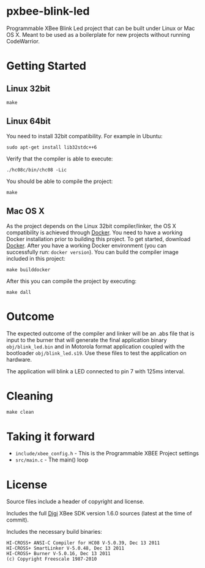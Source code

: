 # pxbee-blink-led
Programmable XBee Blink Led project that can be built under Linux or Mac OS X. Meant to be used as a boilerplate for new projects without running CodeWarrior.

# Getting Started

## Linux 32bit

`make`

## Linux 64bit

You need to install 32bit compatibility. For example in Ubuntu:

`sudo apt-get install lib32stdc++6`

Verify that the compiler is able to execute:

`./hc08c/bin/chc08 -Lic`

You should be able to compile the project:

`make`

## Mac OS X

As the project depends on the Linux 32bit compiler/linker, the OS X compatibility is achieved through [Docker](https://www.docker.com). You need to have a working Docker installation prior to building this project. To get started, download [Docker](http://docker.io). After you have a working Docker environment (you can successfully run: `docker version`). You can build the compiler image included in this project:

`make builddocker`

After this you can compile the project by executing:

`make dall`

# Outcome

The expected outcome of the compiler and linker will be an .abs file that is input to the burner that will generate the final application binary `obj/blink_led.bin` and in Motorola format application coupled with the bootloader `obj/blink_led.s19`. Use these files to test the application on hardware.

The application will blink a LED connected to pin 7 with 125ms interval.

# Cleaning

`make clean`

# Taking it forward

- `include/xbee_config.h` - This is the Programmable XBEE Project settings
- `src/main.c` - The main() loop

# License

Source files include a header of copyright and license.

Includes the full [Digi](http://www.digi.com) XBee SDK version 1.6.0 sources (latest at the time of commit).

Includes the necessary build binaries:
```
HI-CROSS+ ANSI-C Compiler for HC08 V-5.0.39, Dec 13 2011
HI-CROSS+ SmartLinker V-5.0.48, Dec 13 2011
HI-CROSS+ Burner V-5.0.16, Dec 13 2011
(c) Copyright Freescale 1987-2010
```
